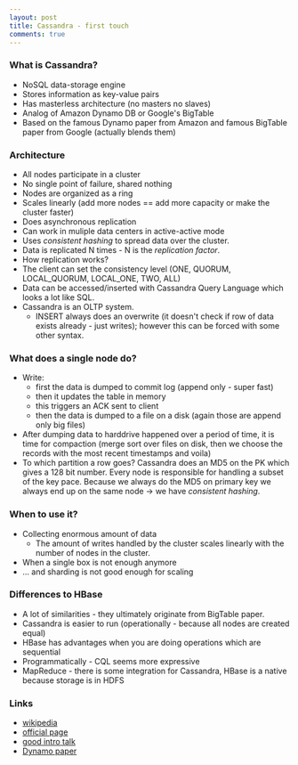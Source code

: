 ```yaml
---
layout: post
title: Cassandra - first touch
comments: true
---
```


### What is Cassandra?

* NoSQL data-storage engine
* Stores information as key-value pairs
* Has masterless architecture (no masters no slaves)
* Analog of Amazon Dynamo DB or Google's BigTable
* Based on the famous Dynamo paper from Amazon and famous BigTable paper from
  Google (actually blends them)

### Architecture

* All nodes participate in a cluster
* No single point of failure, shared nothing 
* Nodes are organized as a ring
* Scales linearly (add more nodes == add more capacity or make the cluster
  faster)
* Does asynchronous replication
* Can work in muliple data centers in active-active mode
* Uses _consistent hashing_ to spread data over the cluster.
* Data is replicated N times - N is the _replication factor_.
* How replication works?
* The client can set the consistency level (ONE, QUORUM, LOCAL_QUORUM,
  LOCAL_ONE, TWO, ALL)
* Data can be accessed/inserted with Cassandra Query Language which looks a lot
  like SQL.
* Cassandra is an OLTP system.
  * INSERT always does an overwrite (it doesn't check if row of data exists
    already - just writes); however this can be forced with some other syntax.

### What does a single node do?

* Write: 
  * first the data is dumped to commit log (append only - super fast)
  * then it updates the table in memory
  * this triggers an ACK sent to client
  * then the data is dumped to a file on a disk (again those are append only
    big files)
* After dumping data to harddrive happened over a period of time, it is time
  for compaction (merge sort over files on disk, then we choose the records
  with the most recent timestamps and voila)
* To which partition a row goes? Cassandra does an MD5 on the PK which gives a
  128 bit number. Every node is responsible for handling a subset of the key
  pace. Because we always do the MD5 on primary key we always end up on the
  same node -> we have _consistent hashing_.

### When to use it?

* Collecting enormous amount of data
  * The amount of writes handled by the cluster scales linearly with the number
    of nodes in the cluster.
* When a single box is not enough anymore
* ... and sharding is not good enough for scaling

### Differences to HBase

* A lot of similarities - they ultimately originate from BigTable paper.
* Cassandra is easier to run (operationally - because all nodes are created
  equal)
* HBase has advantages when you are doing operations which are sequential
* Programmatically - CQL seems more expressive
* MapReduce - there is some integration for Cassandra, HBase is a native
  because storage is in HDFS

### Links

* [wikipedia](https://en.wikipedia.org/wiki/Apache_Cassandra)
* [official page](http://cassandra.apache.org)
* [good intro talk](https://www.youtube.com/watch?v=B_HTdrTgGNs)
* [Dynamo
  paper](https://www.allthingsdistributed.com/files/amazon-dynamo-sosp2007.pdf)

